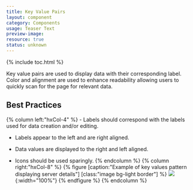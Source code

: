 ```yaml
---
title: Key Value Pairs
layout: component
category: Components
usage: Teaser Text
preview-image:
resource: true
status: unknown
---
```


{% include toc.html %}

Key value pairs are used to display data with their corresponding label. Color
and alignment are used to enhance readability allowing users to quickly scan
for the page for relevant data.

## Best Practices

<div class="hxRow">
{% column left:"hxCol-4" %}
-   Labels should correspond with the labels used for data creation and/or
  editing.

-   Labels appear to the left and are right aligned.

-   Data values are displayed to the right and left aligned.

-   Icons should be used sparingly.
{% endcolumn %}
{% column right:"hxCol-8" %}
{% figure [caption:"Example of key values pattern displaying server details"] [class:"image bg-light border"] %}
![]({{site.cdn_url}}/img/components/key-value-pairs.svg){:width="100%"}
{% endfigure %}
{% endcolumn %}
</div>
